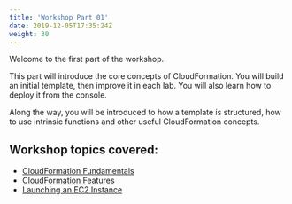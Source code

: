 ```yaml
---
title: 'Workshop Part 01'
date: 2019-12-05T17:35:24Z
weight: 30
---
```


Welcome to the first part of the workshop.

This part will introduce the core concepts of CloudFormation.  You will build an initial template, then improve it in each lab. You will also learn how to deploy it from the console.

Along the way, you will be introduced to how a template is structured, how to use intrinsic functions and other useful CloudFormation concepts.

## Workshop topics covered:

+ [CloudFormation Fundamentals](../30-workshop-part-01/10-cloudformation-fundamentals.html)
+ [CloudFormation Features](../30-workshop-part-01/20-cloudformation-features.html)
+ [Launching an EC2 Instance](../30-workshop-part-01/30-launching-ec2.html)
